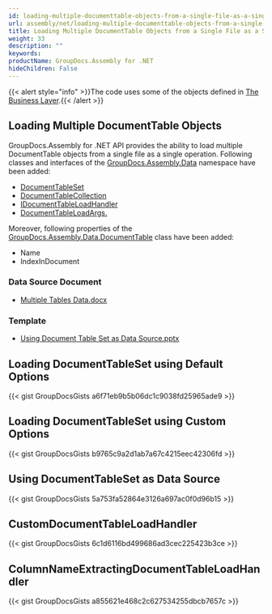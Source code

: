 ```yaml
---
id: loading-multiple-documenttable-objects-from-a-single-file-as-a-single-operation
url: assembly/net/loading-multiple-documenttable-objects-from-a-single-file-as-a-single-operation
title: Loading Multiple DocumentTable Objects from a Single File as a Single Operation
weight: 33
description: ""
keywords: 
productName: GroupDocs.Assembly for .NET
hideChildren: False
---
```

{{< alert style="info" >}}The code uses some of the objects defined in [The Business Layer](https://docs.groupdocs.com/assembly/net/the-business-layer/).{{< /alert >}}

## Loading Multiple DocumentTable Objects

GroupDocs.Assembly for .NET API provides the ability to load multiple DocumentTable objects from a single file as a single operation. Following classes and interfaces of the [GroupDocs.Assembly.Data](https://reference.groupdocs.com/net/assembly/groupdocs.assembly.data/) namespace have been added:

*   [DocumentTableSet](https://reference.groupdocs.com/net/assembly/groupdocs.assembly.data/documenttableset)
*   [DocumentTableCollection](https://reference.groupdocs.com/net/assembly/groupdocs.assembly.data/documenttablecollection)
*   [IDocumentTableLoadHandler](https://reference.groupdocs.com/net/assembly/groupdocs.assembly.data/idocumenttableloadhandler)
*   [DocumentTableLoadArgs.](https://reference.groupdocs.com/net/assembly/groupdocs.assembly.data/documenttableloadargs)

Moreover, following properties of the [GroupDocs.Assembly.Data.DocumentTable](https://reference.groupdocs.com/net/assembly/groupdocs.assembly.data/documenttable) class have been added:

*   Name
*   IndexInDocument

### Data Source Document

*   [Multiple Tables Data.docx](https://github.com/groupdocs-assembly/GroupDocs.Assembly-for-.NET/blob/master/Examples/Data/Data%20Sources/Word%20DataSource/Multiple%20Tables%20Data.docx?raw=true)

### Template

*   [Using Document Table Set as Data Source.pptx](https://github.com/groupdocs-assembly/GroupDocs.Assembly-for-.NET/blob/master/Examples/Data/Source/Presentation%20Templates/Using%20Document%20Table%20Set%20as%20Data%20Source.pptx?raw=true)

## Loading DocumentTableSet using Default Options

{{< gist GroupDocsGists a6f71eb9b5b06dc1c9038fd25965ade9 >}}

## Loading DocumentTableSet using Custom Options

{{< gist GroupDocsGists b9765c9a2d1ab7a67c4215eec42306fd >}}

## Using DocumentTableSet as Data Source

{{< gist GroupDocsGists 5a753fa52864e3126a697ac0f0d96b15 >}}

## CustomDocumentTableLoadHandler

{{< gist GroupDocsGists 6c1d6116bd499686ad3cec225423b3ce >}}

## ColumnNameExtractingDocumentTableLoadHandler

{{< gist GroupDocsGists a855621e468c2c627534255dbcb7657c >}}
